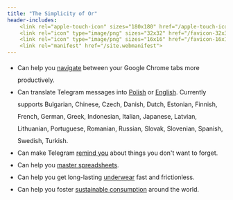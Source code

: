 ```yaml
---
title: "The Simplicity of Or"
header-includes:
    <link rel="apple-touch-icon" sizes="180x180" href="/apple-touch-icon.png">
    <link rel="icon" type="image/png" sizes="32x32" href="/favicon-32x32.png">
    <link rel="icon" type="image/png" sizes="16x16" href="/favicon-16x16.png">
    <link rel="manifest" href="/site.webmanifest">
---
```


<style>
    li {
    line-height: 2;
    }
</style>

- Can help you [navigate](https://chrome.google.com/webstore/detail/switch-between-your-two-m/odhjcgnlbagjllfbilicalpigimhdcll) between your Google Chrome tabs more productively.
- Can translate Telegram messages into [Polish](https://t.me/TranslatePolishBot) or [English](https://t.me/Translate_To_English_Bot). Currently supports Bulgarian, Chinese, Czech, Danish, Dutch, Estonian, Finnish, French, German, Greek, Indonesian, Italian, Japanese, Latvian, Lithuanian, Portuguese, Romanian, Russian, Slovak, Slovenian, Spanish, Swedish, Turkish.
- Can make Telegram [remind you](https://t.me/NotifyBackBot) about things you don't want to forget.
- Can help you [master spreadsheets](https://community.sheetgo.com).
- Can help you get long-lasting [underwear](https://justunderwear.de) fast and frictionless.
- Can help you foster [sustainable consumption](https://scorai.net) around the world.
